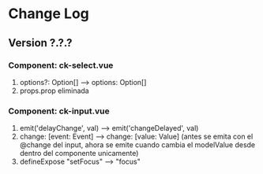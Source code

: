 # Change Log

## Version ?.?.?

### Component: ck-select.vue

1. options?: Option[] --> options: Option[]
2. props.prop eliminada

### Component: ck-input.vue

1. emit('delayChange', val) --> emit('changeDelayed', val)
2. change: [event: Event] --> change: [value: Value] (antes se emita con el @change del input, ahora se emite cuando cambia el modelValue desde dentro del componente unicamente)
3. defineExpose "setFocus" --> "focus"